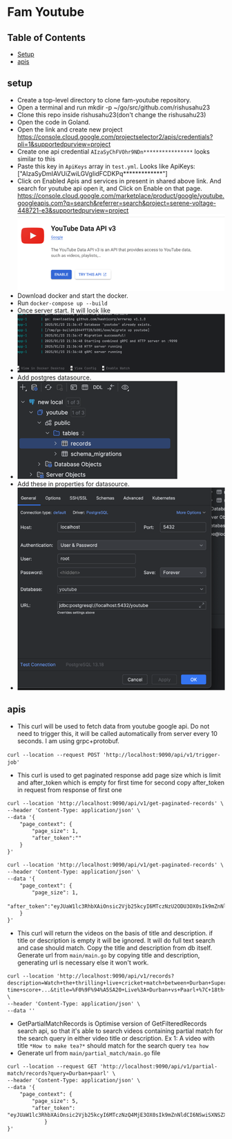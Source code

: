 # Fam Youtube


## Table of Contents

- [Setup](#setup)
- [apis](#apis)

## setup
- Create a top-level directory to clone fam-youtube repository. 
- Open a terminal and run mkdir -p ~/go/src/github.com/rishusahu23
- Clone this repo inside rishusahu23(don't change the rishusahu23)
- Open the code in Goland.
- Open the link and create new project https://console.cloud.google.com/projectselector2/apis/credentials?pli=1&supportedpurview=project
- Create one api credential `AIzaSyChFVOhr9NDn****************` looks similar to this
- Paste this key in `ApiKeys` array in `test.yml`. Looks like ApiKeys: ["AIzaSyDmIAVUiZwiLGVgIidFCDKPq*************"]
- Click on Enabled Apis and services in present in shared above link. And search for youtube api open it, and Click on Enable on that page.
  https://console.cloud.google.com/marketplace/product/google/youtube.googleapis.com?q=search&referrer=search&project=serene-voltage-448721-e3&supportedpurview=project
![img.png](img.png)
- Download docker and start the docker.
- Run `docker-compose up --build`
- Once server start. It will look like 
- ![img_1.png](img_1.png)
- Add postgres datasource.
- ![img_2.png](img_2.png)
- Add these in properties for datasource.
- ![img_3.png](img_3.png)

## apis
- This curl will be used to fetch data from youtube google api. Do not need to trigger this, it will be called automatically from server every 10 seconds. I am using grpc+protobuf.
  
`curl --location --request POST 'http://localhost:9090/api/v1/trigger-job'
  `

- This curl is used to get paginated response add page size which is limit and after_token which is empty for first time for second copy after_token in request from response of first one 

```
curl --location 'http://localhost:9090/api/v1/get-paginated-records' \
--header 'Content-Type: application/json' \
--data '{
    "page_context": {
        "page_size": 1,
        "after_token":""
    }
}'
```

```
curl --location 'http://localhost:9090/api/v1/get-paginated-records' \
--header 'Content-Type: application/json' \
--data '{
    "page_context": {
        "page_size": 1,
        "after_token":"eyJUaW1lc3RhbXAiOnsic2Vjb25kcyI6MTczNzU2ODU3OX0sIk9mZnNldCI6MSwiSXNSZXZlcnNlIjpmYWxzZX0="
    }
}'
```


-  This curl will return the videos on the basis of title and description.
if title or description is empty it will be ignored.
It will do full text search and case should match.
Copy the title and description from db itself.
Generate url from `main/main.go`
by copying title and description, generating url is necessary else it won't work.

```
curl --location 'http://localhost:9090/api/v1/records?description=Watch+the+thrilling+live+cricket+match+between+Durban+Super+Giants+vs+Paarl+Royals+with+expert+commentary+and+real-time+score+...&title=%F0%9F%94%A5SA20+Live%3A+Durban+vs+Paarl+%7C+18th+Match+%7C+Live+Cricket+Score+%26amp%3B+Commentary' \
--header 'Content-Type: application/json' \
--data ''
```

- GetPartialMatchRecords is Optimise version of GetFilteredRecords search api, so that it's able to search videos containing partial match for the search query in either video title or description.
Ex 1: A video with title `*How to make tea?*` should match for the search query `tea how`
- Generate url from `main/partial_match/main.go` file
```
curl --location --request GET 'http://localhost:9090/api/v1/partial-match/records?query=Durban+paarl' \
--header 'Content-Type: application/json' \
--data '{
    "page_context": {
        "page_size": 5,
        "after_token": "eyJUaW1lc3RhbXAiOnsic2Vjb25kcyI6MTczNzQ4MjE3OX0sIk9mZnNldCI6NSwiSXNSZXZlcnNlIjpmYWxzZX0="
            }
}'
```